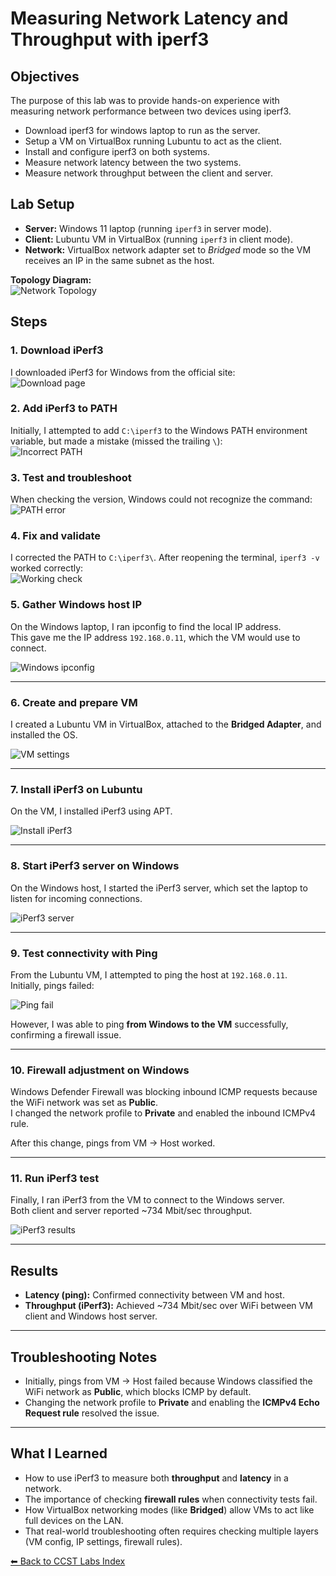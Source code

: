 # Measuring Network Latency and Throughput with **iperf3**

## Objectives
The purpose of this lab was to provide hands-on experience with measuring network performance between two devices using iperf3.

- Download iperf3 for windows laptop to run as the server.
- Setup a VM on VirtualBox running Lubuntu to act as the client.
- Install and configure iperf3 on both systems.
- Measure network latency between the two systems.
- Measure network throughput between the client and server.

## Lab Setup
- **Server:** Windows 11 laptop (running `iperf3` in server mode).  
- **Client:** Lubuntu VM in VirtualBox (running `iperf3` in client mode).  
- **Network:** VirtualBox network adapter set to *Bridged* mode so the VM receives an IP in the same subnet as the host.  

**Topology Diagram:**  
![Network Topology](images/topologies/iperf3-topology.png)

## Steps

### 1. Download iPerf3  
I downloaded iPerf3 for Windows from the official site:  
![Download page](images/iperf3-lab/download.png)  

### 2. Add iPerf3 to PATH  
Initially, I attempted to add `C:\iperf3` to the Windows PATH environment variable, but made a mistake (missed the trailing `\`):  
![Incorrect PATH](images/iperf3-lab/addpath.png)  

### 3. Test and troubleshoot  
When checking the version, Windows could not recognize the command:  
![PATH error](images/iperf3-lab/patherror.png)  

### 4. Fix and validate  
I corrected the PATH to `C:\iperf3\`. After reopening the terminal, `iperf3 -v` worked correctly:  
![Working check](images/iperf3-lab/vcheck.png) 

### 5. Gather Windows host IP  
On the Windows laptop, I ran ipconfig to find the local IP address.  
This gave me the IP address `192.168.0.11`, which the VM would use to connect.  

![Windows ipconfig](images/iperf3-lab/ranipconfigandiperf3s.png)  

---

### 6. Create and prepare VM  
I created a Lubuntu VM in VirtualBox, attached to the **Bridged Adapter**, and installed the OS.  

![VM settings](images/iperf3-lab/bridged.png)  

---

### 7. Install iPerf3 on Lubuntu  
On the VM, I installed iPerf3 using APT.  

![Install iPerf3](images/iperf3-lab/installiperf3.png)  

---

### 8. Start iPerf3 server on Windows  
On the Windows host, I started the iPerf3 server, which set the laptop to listen for incoming connections.  

![iPerf3 server](images/iperf3-lab/ranipconfigandiperf3s.png)  

---

### 9. Test connectivity with Ping  
From the Lubuntu VM, I attempted to ping the host at `192.168.0.11`.  
Initially, pings failed:  

![Ping fail](images/iperf3-lab/pingfail.png)  

However, I was able to ping **from Windows to the VM** successfully, confirming a firewall issue.  

---

### 10. Firewall adjustment on Windows  
Windows Defender Firewall was blocking inbound ICMP requests because the WiFi network was set as **Public**.  
I changed the network profile to **Private** and enabled the inbound ICMPv4 rule.  

After this change, pings from VM → Host worked.  

---

### 11. Run iPerf3 test  
Finally, I ran iPerf3 from the VM to connect to the Windows server.  
Both client and server reported ~734 Mbit/sec throughput.  

![iPerf3 results](images/iperf3-lab/pingandiperf3complete.png)  

---

## Results  
- **Latency (ping):** Confirmed connectivity between VM and host.  
- **Throughput (iPerf3):** Achieved ~734 Mbit/sec over WiFi between VM client and Windows host server.  

---

## Troubleshooting Notes  
- Initially, pings from VM → Host failed because Windows classified the WiFi network as **Public**, which blocks ICMP by default.  
- Changing the network profile to **Private** and enabling the **ICMPv4 Echo Request rule** resolved the issue.  

---

## What I Learned  
- How to use iPerf3 to measure both **throughput** and **latency** in a network.  
- The importance of checking **firewall rules** when connectivity tests fail.  
- How VirtualBox networking modes (like **Bridged**) allow VMs to act like full devices on the LAN.  
- That real-world troubleshooting often requires checking multiple layers (VM config, IP settings, firewall rules).  

[⬅ Back to CCST Labs Index](index.md)
